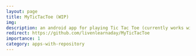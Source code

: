 ```yaml
---
layout: page
title: MyTicTacToe (WIP)
img:
description: an android app for playing Tic Tac Toe (currently works with 3x3 grid)
redirect: https://github.com/livenlearnaday/MyTicTacToe
importance: 1
category: apps-with-repository
---
```

